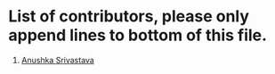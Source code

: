 # List of contributors, please only append lines to bottom of this file.

1. [Anushka Srivastava](https://github.com/Anushkaa-Srivastava)

